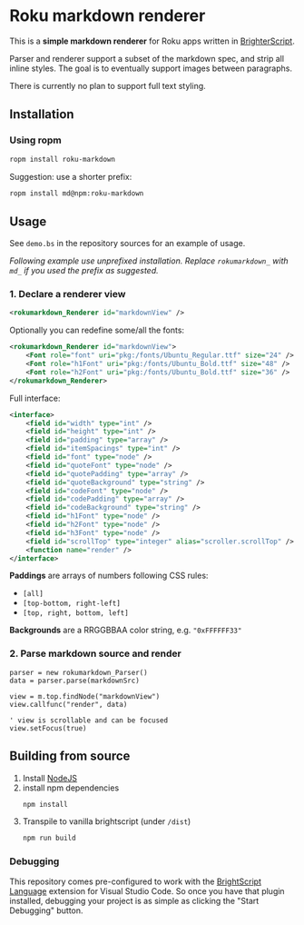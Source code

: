 # Roku markdown renderer

This is a **simple markdown renderer** for Roku apps written in [BrighterScript](https://github.com/rokucommunity/brighterscript).

Parser and renderer support a subset of the markdown spec, and strip all inline styles.
The goal is to eventually support images between paragraphs.

There is currently no plan to support full text styling.

## Installation

### Using ropm

```bash
ropm install roku-markdown
```

Suggestion: use a shorter prefix:

```bash
ropm install md@npm:roku-markdown
```

## Usage

See `demo.bs` in the repository sources for an example of usage.

*Following example use unprefixed installation. Replace `rokumarkdown_` with `md_` if you used the prefix as suggested.*

### 1. Declare a renderer view

```xml
<rokumarkdown_Renderer id="markdownView" />
```

Optionally you can redefine some/all the fonts:
```xml
<rokumarkdown_Renderer id="markdownView">
    <Font role="font" uri="pkg:/fonts/Ubuntu_Regular.ttf" size="24" />
    <Font role="h1Font" uri="pkg:/fonts/Ubuntu_Bold.ttf" size="48" />
    <Font role="h2Font" uri="pkg:/fonts/Ubuntu_Bold.ttf" size="36" />
</rokumarkdown_Renderer>
```

Full interface:
```xml
<interface>
    <field id="width" type="int" />
    <field id="height" type="int" />
    <field id="padding" type="array" />
    <field id="itemSpacings" type="int" />
    <field id="font" type="node" />
    <field id="quoteFont" type="node" />
    <field id="quotePadding" type="array" />
    <field id="quoteBackground" type="string" />
    <field id="codeFont" type="node" />
    <field id="codePadding" type="array" />
    <field id="codeBackground" type="string" />
    <field id="h1Font" type="node" />
    <field id="h2Font" type="node" />
    <field id="h3Font" type="node" />
    <field id="scrollTop" type="integer" alias="scroller.scrollTop" />
    <function name="render" />
</interface>
```

**Paddings** are arrays of numbers following CSS rules:

- `[all]`
- `[top-bottom, right-left]`
- `[top, right, bottom, left]`

**Backgrounds** are a RRGGBBAA color string, e.g. `"0xFFFFFF33"`

### 2. Parse markdown source and render

```vbscript
parser = new rokumarkdown_Parser()
data = parser.parse(markdownSrc)

view = m.top.findNode("markdownView")
view.callfunc("render", data)

' view is scrollable and can be focused
view.setFocus(true)
```

## Building from source

1. Install [NodeJS](https://nodejs.org)
2. install npm dependencies
    ```bash
    npm install
    ```
3. Transpile to vanilla brightscript (under `/dist`)
    ```bash
    npm run build
    ```

### Debugging

This repository comes pre-configured to work with the [BrightScript Language](https://github.com/rokucommunity/vscode-brightscript-language) extension for Visual Studio Code. So once you have that plugin installed, debugging your project is as simple as clicking the "Start Debugging" button.
